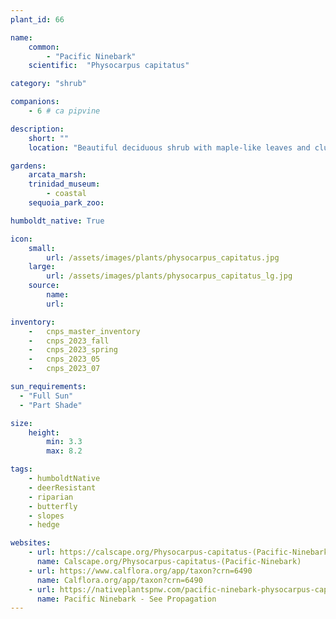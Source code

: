 ```yaml
---
plant_id: 66

name: 
    common: 
        - "Pacific Ninebark"    
    scientific:  "Physocarpus capitatus"   

category: "shrub"

companions: 
    - 6 # ca pipvine 

description: 
    short: ""
    location: "Beautiful deciduous shrub with maple-like leaves and clusters of small white flowers. Requires a site with adequate moisutre."

gardens: 
    arcata_marsh:
    trinidad_museum:
        - coastal
    sequoia_park_zoo:

humboldt_native: True

icon: 
    small: 
        url: /assets/images/plants/physocarpus_capitatus.jpg
    large: 
        url: /assets/images/plants/physocarpus_capitatus_lg.jpg
    source: 
        name: 
        url: 

inventory: 
    -   cnps_master_inventory
    -   cnps_2023_fall
    -   cnps_2023_spring
    -   cnps_2023_05 
    -   cnps_2023_07 

sun_requirements:
  - "Full Sun"
  - "Part Shade"

size:
    height: 
        min: 3.3
        max: 8.2

tags: 
    - humboldtNative  
    - deerResistant 
    - riparian
    - butterfly
    - slopes
    - hedge

websites: 
    - url: https://calscape.org/Physocarpus-capitatus-(Pacific-Ninebark)
      name: Calscape.org/Physocarpus-capitatus-(Pacific-Ninebark)
    - url: https://www.calflora.org/app/taxon?crn=6490
      name: Calflora.org/app/taxon?crn=6490
    - url: https://nativeplantspnw.com/pacific-ninebark-physocarpus-capitatus/
      name: Pacific Ninebark - See Propagation
---
```


